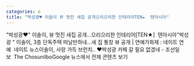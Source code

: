 ```yaml
---
categories: e
title: "박성광♥ 이솔이 뷰 멋진 새집 공개으리으리한 인테리어TEN★  텐아시아"
---
```

"박성광♥" 이솔이, 뷰 멋진 새집 공개...으리으리한 인테리어[TEN★]&nbsp;&nbsp;텐아시아"박성광 " 이솔이, 3층 단독주택 떠날만하네…새 집 통창 뷰 공개 | 연예가화제 : 네이트 연예&nbsp;&nbsp;네이트 뉴스이솔이, 사랑 가득 브런치.. ♥박성광 카페 갈 필요 없겠네 - 조선일보&nbsp;&nbsp;The ChosunilboGoogle 뉴스에서 전체 콘텐츠 보기